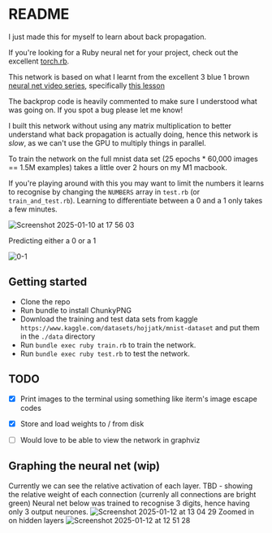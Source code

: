 # README
I just made this for myself to learn about back propagation.

If you're looking for a Ruby neural net for your project, check out the
excellent [torch.rb](https://github.com/ankane/torch.rb).

This network is based on what I learnt from the excellent 3 blue 1 brown
[neural net video series](https://www.3blue1brown.com/topics/neural-networks),
specifically [this lesson](https://www.3blue1brown.com/lessons/backpropagation-calculus)

The backprop code is heavily commented to make sure I understood what was going
on. If you spot a bug please let me know!

I built this network without using any matrix multiplication to better
understand what back propagation is actually doing, hence this network is
_slow_, as we can't use the GPU to multiply things in parallel.

To train the network on the full mnist data set (25 epochs * 60,000 images ==
1.5M examples) takes a little over 2 hours on my M1 macbook.

If you're playing around with this you may want to limit the
numbers it learns to recognise by changing the `NUMBERS` array in `test.rb` (or
`train_and_test.rb`).
Learning to differentiate between a 0 and a 1 only takes a few minutes.

![Screenshot 2025-01-10 at 17 56 03](https://github.com/user-attachments/assets/6a4a6db0-4856-423e-b659-eed105651a79)

Predicting either a 0 or a 1

![0-1](https://github.com/user-attachments/assets/4ad12d10-952b-4135-b65f-91222be9803c)



## Getting started
* Clone the repo
* Run bundle to install ChunkyPNG
* Download the training and test data sets from kaggle
  `https://www.kaggle.com/datasets/hojjatk/mnist-dataset`
  and put them in the `./data` directory
* Run `bundle exec ruby train.rb` to train the network.
* Run `bundle exec ruby test.rb` to test the network.

## TODO
- [x] Print images to the terminal using something like iterm's image escape codes
- [x] Store and load weights to / from disk
- [ ] Would love to be able to view the network in graphviz


## Graphing the neural net (wip)
Currently we can see the relative activation of each layer.
TBD - showing the relative weight of each connection (currenly all connections are bright green)
Neural net below was trained to recognise 3 digits, hence
having only 3 output neurones.
![Screenshot 2025-01-12 at 13 04 29](https://github.com/user-attachments/assets/5c441e47-c6e1-4a32-a274-68cf23e42b87)
Zoomed in on hidden layers
![Screenshot 2025-01-12 at 12 51 28](https://github.com/user-attachments/assets/5dd1ca9e-55a9-4542-9f26-e04291f4a8ec)

